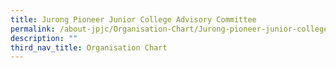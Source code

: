```yaml
---
title: Jurong Pioneer Junior College Advisory Committee
permalink: /about-jpjc/Organisation-Chart/Jurong-pioneer-junior-college-advisory-committee/
description: ""
third_nav_title: Organisation Chart
---
```

